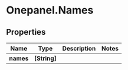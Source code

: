 # Onepanel.Names

## Properties
Name | Type | Description | Notes
------------ | ------------- | ------------- | -------------
**names** | **[String]** |  | 


